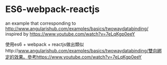 # ES6-webpack-reactjs

an example that corresponding to http://www.angularjshub.com/examples/basics/twowaydatabinding/ inspired by https://www.youtube.com/watch?v=7eLqKgp0eeY

使用es6 + webpack + reactjs做出類似http://www.angularjshub.com/examples/basics/twowaydatabinding/雙向綁定的效果。參考https://www.youtube.com/watch?v=7eLqKgp0eeY
